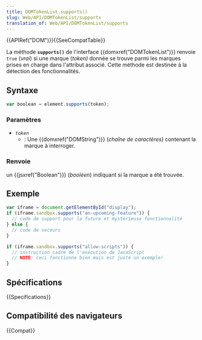 ```yaml
---
title: DOMTokenList.supports()
slug: Web/API/DOMTokenList/supports
translation_of: Web/API/DOMTokenList/supports
---
```


{{APIRef("DOM")}}{{SeeCompatTable}}

La méthode **`supports()`** de l'interface {{domxref("DOMTokenList")}} renvoie `true` (_vrai_) si une marque (_token)_ donnée se trouve parmi les marques prises en charge dans l'attribut associé. Cette méthode est destinée à la détection des fonctionnalités.

## Syntaxe

```js
var boolean = element.supports(token);
```

### Paramètres

- _`token`_
  - : Une {{domxref("DOMString")}} (_chaîne de caractères_) contenant la marque à interroger.

### Renvoie

un {{jsxref("Boolean")}} (_booléen_) indiquant si la marque a été trouvée.

## Exemple

```js
var iframe = document.getElementById("display");
if (iframe.sandbox.supports("an-upcoming-feature")) {
  // code de support pour la future et mystérieuse fonctionnalité
} else {
  // code de secours
}

if (iframe.sandbox.supports("allow-scripts")) {
  // instruction cadre de l'exécution de JavaScript
  // NOTE: ceci fonctionne bien mais est juste un exemple!
}
```

## Spécifications

{{Specifications}}

## Compatibilité des navigateurs

{{Compat}}
